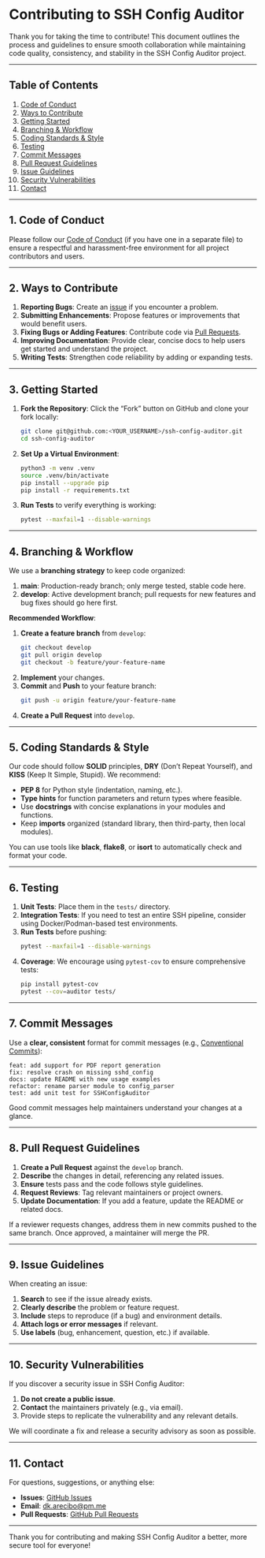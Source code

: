 # **Contributing to SSH Config Auditor**

Thank you for taking the time to contribute! This document outlines the process and guidelines to ensure smooth collaboration while maintaining code quality, consistency, and stability in the SSH Config Auditor project.

---

## **Table of Contents**
1. [Code of Conduct](#code-of-conduct)  
2. [Ways to Contribute](#ways-to-contribute)  
3. [Getting Started](#getting-started)  
4. [Branching & Workflow](#branching--workflow)  
5. [Coding Standards & Style](#coding-standards--style)  
6. [Testing](#testing)  
7. [Commit Messages](#commit-messages)  
8. [Pull Request Guidelines](#pull-request-guidelines)  
9. [Issue Guidelines](#issue-guidelines)  
10. [Security Vulnerabilities](#security-vulnerabilities)  
11. [Contact](#contact)

---

## **1. Code of Conduct**

Please follow our [Code of Conduct](#) (if you have one in a separate file) to ensure a respectful and harassment-free environment for all project contributors and users.

---

## **2. Ways to Contribute**

1. **Reporting Bugs**: Create an [issue](#issue-guidelines) if you encounter a problem.  
2. **Submitting Enhancements**: Propose features or improvements that would benefit users.  
3. **Fixing Bugs or Adding Features**: Contribute code via [Pull Requests](#pull-request-guidelines).  
4. **Improving Documentation**: Provide clear, concise docs to help users get started and understand the project.  
5. **Writing Tests**: Strengthen code reliability by adding or expanding tests.

---

## **3. Getting Started**

1. **Fork the Repository**: Click the “Fork” button on GitHub and clone your fork locally:
   ```bash
   git clone git@github.com:<YOUR_USERNAME>/ssh-config-auditor.git
   cd ssh-config-auditor
   ```

2. **Set Up a Virtual Environment**:
   ```bash
   python3 -m venv .venv
   source .venv/bin/activate
   pip install --upgrade pip
   pip install -r requirements.txt
   ```

3. **Run Tests** to verify everything is working:
   ```bash
   pytest --maxfail=1 --disable-warnings
   ```

---

## **4. Branching & Workflow**

We use a **branching strategy** to keep code organized:
1. **main**: Production-ready branch; only merge tested, stable code here.  
2. **develop**: Active development branch; pull requests for new features and bug fixes should go here first.  

**Recommended Workflow**:
1. **Create a feature branch** from `develop`:
   ```bash
   git checkout develop
   git pull origin develop
   git checkout -b feature/your-feature-name
   ```
2. **Implement** your changes.  
3. **Commit** and **Push** to your feature branch:
   ```bash
   git push -u origin feature/your-feature-name
   ```
4. **Create a Pull Request** into `develop`.

---

## **5. Coding Standards & Style**

Our code should follow **SOLID** principles, **DRY** (Don’t Repeat Yourself), and **KISS** (Keep It Simple, Stupid). We recommend:

- **PEP 8** for Python style (indentation, naming, etc.).  
- **Type hints** for function parameters and return types where feasible.  
- Use **docstrings** with concise explanations in your modules and functions.
- Keep **imports** organized (standard library, then third-party, then local modules).

You can use tools like **black**, **flake8**, or **isort** to automatically check and format your code.

---

## **6. Testing**

1. **Unit Tests**: Place them in the `tests/` directory.  
2. **Integration Tests**: If you need to test an entire SSH pipeline, consider using Docker/Podman-based test environments.  
3. **Run Tests** before pushing:
   ```bash
   pytest --maxfail=1 --disable-warnings
   ```
4. **Coverage**: We encourage using `pytest-cov` to ensure comprehensive tests:
   ```bash
   pip install pytest-cov
   pytest --cov=auditor tests/
   ```

---

## **7. Commit Messages**

Use a **clear, consistent** format for commit messages (e.g., [Conventional Commits](https://www.conventionalcommits.org/)):

```
feat: add support for PDF report generation
fix: resolve crash on missing sshd_config
docs: update README with new usage examples
refactor: rename parser module to config_parser
test: add unit test for SSHConfigAuditor
```

Good commit messages help maintainers understand your changes at a glance.

---

## **8. Pull Request Guidelines**

1. **Create a Pull Request** against the `develop` branch.  
2. **Describe** the changes in detail, referencing any related issues.  
3. **Ensure** tests pass and the code follows style guidelines.  
4. **Request Reviews**: Tag relevant maintainers or project owners.  
5. **Update Documentation**: If you add a feature, update the README or related docs.

If a reviewer requests changes, address them in new commits pushed to the same branch. Once approved, a maintainer will merge the PR.

---

## **9. Issue Guidelines**

When creating an issue:
1. **Search** to see if the issue already exists.  
2. **Clearly describe** the problem or feature request.  
3. **Include** steps to reproduce (if a bug) and environment details.  
4. **Attach logs or error messages** if relevant.  
5. **Use labels** (bug, enhancement, question, etc.) if available.

---

## **10. Security Vulnerabilities**

If you discover a security issue in SSH Config Auditor:
1. **Do not create a public issue**.  
2. **Contact** the maintainers privately (e.g., via email).  
3. Provide steps to replicate the vulnerability and any relevant details.

We will coordinate a fix and release a security advisory as soon as possible.

---

## **11. Contact**

For questions, suggestions, or anything else:
- **Issues**: [GitHub Issues](https://github.com/dkrizhanovskyi/ssh-config-auditor/issues)  
- **Email**: [dk.arecibo@pm.me](mailto:dk.arecibo@pm.me)
- **Pull Requests**: [GitHub Pull Requests](https://github.com/dkrizhanovskyi/ssh-config-auditor/pulls)

---

Thank you for contributing and making SSH Config Auditor a better, more secure tool for everyone!  
